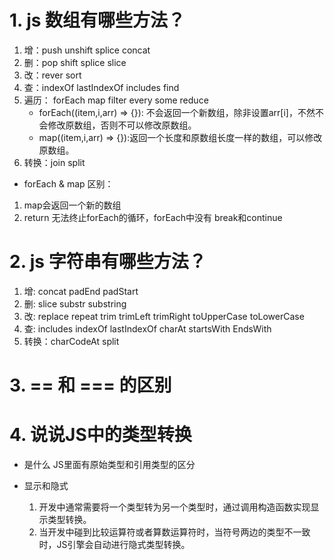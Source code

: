 # 1. js 数组有哪些方法？
1. 增：push unshift splice concat
2. 删：pop shift splice slice
3. 改：rever sort
4. 查：indexOf lastIndexOf includes find 
5. 遍历： forEach map filter every some reduce 
    - forEach((item,i,arr) => {}): 不会返回一个新数组，除非设置arr[i]，不然不会修改原数组，否则不可以修改原数组。
    - map((item,i,arr) => {}):返回一个长度和原数组长度一样的数组，可以修改原数组。
6. 转换：join split

- forEach & map 区别：
1. map会返回一个新的数组
2. return 无法终止forEach的循环，forEach中没有 break和continue

# 2. js 字符串有哪些方法？
1. 增: concat padEnd padStart
2. 删: slice substr substring
3. 改: replace repeat trim trimLeft trimRight toUpperCase toLowerCase
4. 查: includes indexOf lastIndexOf charAt startsWith EndsWith 
5. 转换：charCodeAt split 

# 3. == 和 === 的区别

# 4. 说说JS中的类型转换
- 是什么
    JS里面有原始类型和引用类型的区分

- 显示和隐式
    1. 开发中通常需要将一个类型转为另一个类型时，通过调用构造函数实现显示类型转换。
    2. 当开发中碰到比较运算符或者算数运算符时，当符号两边的类型不一致时，JS引擎会自动进行隐式类型转换。